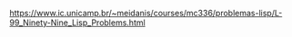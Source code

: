 https://www.ic.unicamp.br/~meidanis/courses/mc336/problemas-lisp/L-99_Ninety-Nine_Lisp_Problems.html
